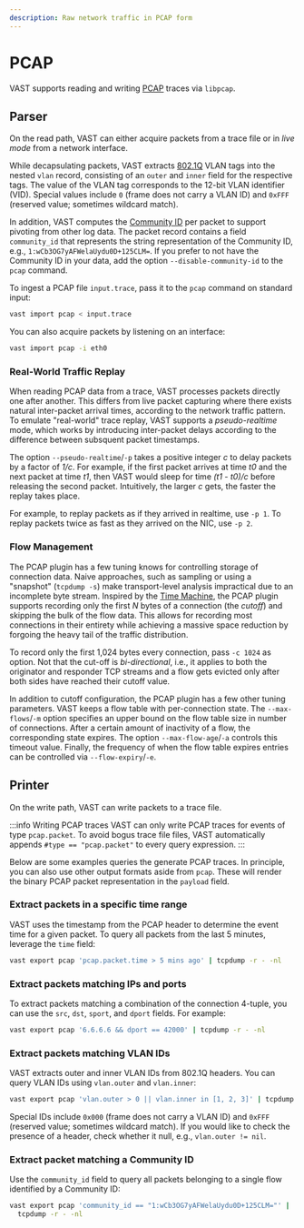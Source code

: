 ```yaml
---
description: Raw network traffic in PCAP form
---
```


# PCAP

VAST supports reading and writing [PCAP](http://www.tcpdump.org) traces via
`libpcap`.

## Parser

On the read path, VAST can either acquire packets from a trace file or in *live
mode* from a network interface.

While decapsulating packets, VAST extracts
[802.1Q](https://en.wikipedia.org/wiki/IEEE_802.1Q) VLAN tags into the nested
`vlan` record, consisting of an `outer` and `inner` field for the respective
tags. The value of the VLAN tag corresponds to the 12-bit VLAN identifier (VID).
Special values include `0` (frame does not carry a VLAN ID) and `0xFFF`
(reserved value; sometimes wildcard match).

In addition, VAST computes the [Community
ID](https://github.com/corelight/community-id-spec) per packet to support
pivoting from other log data. The packet record contains a field `community_id`
that represents the string representation of the Community ID, e.g.,
`1:wCb3OG7yAFWelaUydu0D+125CLM=`. If you prefer to not have the Community ID in
your data, add the option `--disable-community-id` to the `pcap` command.

To ingest a PCAP file `input.trace`, pass it to the `pcap` command on standard
input:

```bash
vast import pcap < input.trace
```

You can also acquire packets by listening on an interface:

```bash
vast import pcap -i eth0
```

### Real-World Traffic Replay

When reading PCAP data from a trace, VAST processes packets directly one after
another. This differs from live packet capturing where there exists natural
inter-packet arrival times, according to the network traffic pattern. To emulate
"real-world" trace replay, VAST supports a *pseudo-realtime* mode, which works
by introducing inter-packet delays according to the difference between subsquent
packet timestamps.

The option `--pseudo-realtime`/`-p` takes a positive integer *c* to delay
packets by a factor of *1/c*. For example, if the first packet arrives at time
*t0* and the next packet at time *t1*, then VAST would sleep for time
*(t1 - t0)/c* before releasing the second packet. Intuitively, the larger *c*
gets, the faster the replay takes place.

For example, to replay packets as if they arrived in realtime, use `-p 1`. To
replay packets twice as fast as they arrived on the NIC, use `-p 2`.

### Flow Management

The PCAP plugin has a few tuning knows for controlling storage of connection
data. Naive approaches, such as sampling or using a "snapshot" (`tcpdump -s`)
make transport-level analysis impractical due to an incomplete byte stream.
Inspired by the [Time Machine][tm], the PCAP plugin supports recording only the
first *N* bytes of a connection (the *cutoff*) and skipping the bulk of the flow
data. This allows for recording most connections in their entirety while
achieving a massive space reduction by forgoing the heavy tail of the traffic
distribution.

[tm]: http://www.icir.org/vern/papers/time-machine-sigcomm08.pdf

To record only the first 1,024 bytes every connection, pass `-c 1024` as option.
Not that the cut-off is *bi-directional*, i.e., it applies to both the
originator and responder TCP streams and a flow gets evicted only after both
sides have reached their cutoff value.

In addition to cutoff configuration, the PCAP plugin has a few other tuning
parameters. VAST keeps a flow table with per-connection state. The
`--max-flows`/`-m` option specifies an upper bound on the flow table size in
number of connections. After a certain amount of inactivity of a flow,
the corresponding state expires. The option `--max-flow-age`/`-a` controls this
timeout value. Finally, the frequency of when the flow table expires entries
can be controlled via `--flow-expiry`/`-e`.

## Printer

On the write path, VAST can write packets to a trace file.

:::info Writing PCAP traces
VAST can only write PCAP traces for events of type `pcap.packet`. To avoid
bogus trace file files, VAST automatically appends `#type == "pcap.packet"` to
every query expression.
:::

Below are some examples queries the generate PCAP traces. In principle, you can
also use other output formats aside from `pcap`. These will render the binary
PCAP packet representation in the `payload` field.

### Extract packets in a specific time range

VAST uses the timestamp from the PCAP header to determine the event time for a
given packet. To query all packets from the last 5 minutes, leverage the `time`
field:

```bash
vast export pcap 'pcap.packet.time > 5 mins ago' | tcpdump -r - -nl
```

### Extract packets matching IPs and ports

To extract packets matching a combination of the connection 4-tuple, you can
use the `src`, `dst`, `sport`, and `dport` fields. For example:

```bash
vast export pcap '6.6.6.6 && dport == 42000' | tcpdump -r - -nl
```

### Extract packets matching VLAN IDs

VAST extracts outer and inner VLAN IDs from 802.1Q headers. You can query VLAN
IDs using `vlan.outer` and `vlan.inner`:

```bash
vast export pcap 'vlan.outer > 0 || vlan.inner in [1, 2, 3]' | tcpdump -r - -nl
```

Special IDs include `0x000` (frame does not carry a VLAN ID) and `0xFFF`
(reserved value; sometimes wildcard match). If you would like to check the
presence of a header, check whether it null, e.g., `vlan.outer != nil`.

### Extract packet matching a Community ID

Use the `community_id` field to query all packets belonging to a single flow
identified by a Community ID:

```bash
vast export pcap 'community_id == "1:wCb3OG7yAFWelaUydu0D+125CLM="' |
  tcpdump -r - -nl
```
